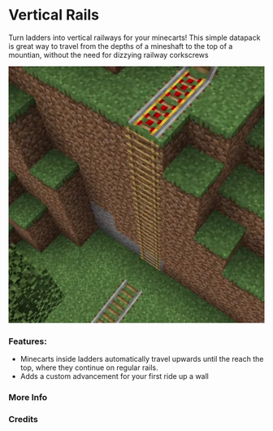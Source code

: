 # Vertical Rails<!--$headerTitle--><!--$pmc:delete-->

Turn ladders into vertical railways for your minecarts! This simple datapack is great way to travel from the depths of a mineshaft to the top of a mountian, without the need for dizzying railway corkscrews<!--$pmc:headerSize-->

![Note Block Interface Example](images/vertical_rails.webp)<!--$localAssetToURL--><!--$modrinth:replaceWithVideo--><!--$pmc:delete-->

### Features:
- Minecarts inside ladders automatically travel upwards until the reach the top, where they continue on regular rails.
- Adds a custom advancement for your first ride up a wall


### More Info
<!--$youtubeLinkInsert-->

<!--$wikiLinkInsert-->

### Credits
<!--$creditsInsert -->

<!--$footerInsert-->